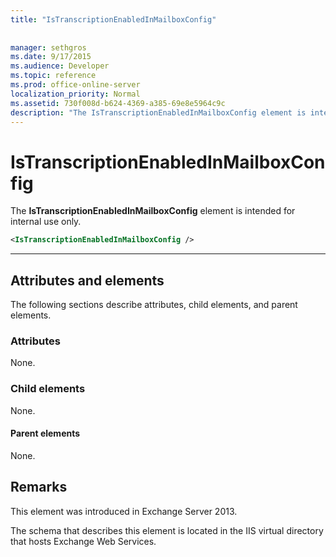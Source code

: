 ```yaml
---
title: "IsTranscriptionEnabledInMailboxConfig"
 
 
manager: sethgros
ms.date: 9/17/2015
ms.audience: Developer
ms.topic: reference
ms.prod: office-online-server
localization_priority: Normal
ms.assetid: 730f008d-b624-4369-a385-69e8e5964c9c
description: "The IsTranscriptionEnabledInMailboxConfig element is intended for internal use only."
---
```


# IsTranscriptionEnabledInMailboxConfig

The **IsTranscriptionEnabledInMailboxConfig** element is intended for internal use only. 
  
```XML
<IsTranscriptionEnabledInMailboxConfig />
```

 ****
## Attributes and elements

The following sections describe attributes, child elements, and parent elements.
  
### Attributes

None.
  
### Child elements

None.
  
#### Parent elements

None.
  
## Remarks

This element was introduced in Exchange Server 2013.
  
The schema that describes this element is located in the IIS virtual directory that hosts Exchange Web Services.
  


